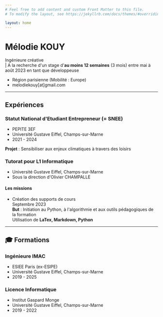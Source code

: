 ```yaml
---
# Feel free to add content and custom Front Matter to this file.
# To modify the layout, see https://jekyllrb.com/docs/themes/#overriding-theme-defaults

layout: home
---
```


# Mélodie KOUY
Ingénieure créative  
| A la recherche d'un stage d'**au moins 12 semaines** (3 mois) entre mai à août 2023 en tant que développeuse

- Région parisienne (Mobilité : Europe)
- melodiekouy[at]gmail.com

---

## Expériences
### Statut National d'Etudiant Entrepreneur (= SNEE)
- PEPITE 3EF
- Université Gustave Eiffel, Champs-sur-Marne
- 2021 - 2024

**Projet** : Sensibiliser aux enjeux climatiques à travers des loisirs

### Tutorat pour L1 Informatique
- Université Gustave Eiffel, Champs-sur-Marne
- Sous la direction d'Olivier CHAMPALLE
#### Les missions
- Création des supports de cours  
    Septembre 2023  
    **But** : Initiation au Python, à l'algorithmie et aux outils pédagogiques de la formation  
    Utilisation de **LaTex, Markdown, Python**

--- 
## 🎓 Formations
### Ingénieure IMAC
- ESIEE Paris (ex-ESIPE)
- Université Gustave Eiffel, Champs-sur-Marne
- 2019 - 2025

### Licence Informatique
- Institut Gaspard Monge
- Université Gustave Eiffel, Champs-sur-Marne
- 2019 - 2022